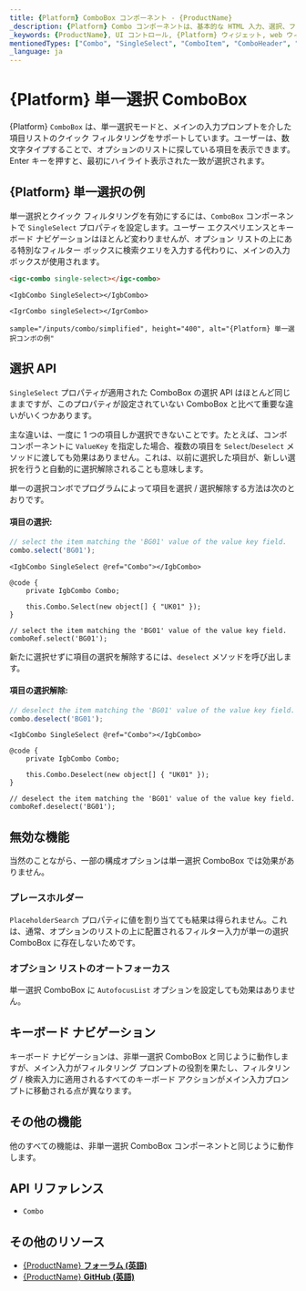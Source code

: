 ```yaml
---
title: {Platform} ComboBox コンポーネント - {ProductName}
_description: {Platform} Combo コンポーネントは、基本的な HTML 入力、選択、フィルタリング、およびカスタム ドロップダウン リストの機能を組み合わせた強力な入力を提供します。無料でお試しください。
_keywords: {ProductName}, UI コントロール, {Platform} ウィジェット, web ウィジェット, UI ウィジェット, {Platform}, ネイティブ {Platform} コンポーネント スイート, ネイティブ {Platform} コントロール, ネイティブ {Platform} コンポーネント ライブラリ, {Platform} ComboBox コンポーネント
mentionedTypes: ["Combo", "SingleSelect", "ComboItem", "ComboHeader", "ComboList"]
_language: ja
---
```


# {Platform} 単一選択 ComboBox

{Platform} `ComboBox` は、単一選択モードと、メインの入力プロンプトを介した項目リストのクイック フィルタリングをサポートしています。ユーザーは、数文字タイプすることで、オプションのリストに探している項目を表示できます。Enter キーを押すと、最初にハイライト表示された一致が選択されます。

## {Platform} 単一選択の例

単一選択とクイック フィルタリングを有効にするには、`ComboBox` コンポーネントで `SingleSelect` プロパティを設定します。ユーザー エクスペリエンスとキーボード ナビゲーションはほとんど変わりませんが、オプション リストの上にある特別なフィルター ボックスに検索クエリを入力する代わりに、メインの入力ボックスが使用されます。

```html
<igc-combo single-select></igc-combo>
```

```razor
<IgbCombo SingleSelect></IgbCombo>
```

```tsx
<IgrCombo singleSelect></IgrCombo>
```

`sample="/inputs/combo/simplified", height="400", alt="{Platform} 単一選択コンボの例"`

<div class="divider--half"></div>

## 選択 API

`SingleSelect` プロパティが適用された ComboBox の選択 API はほとんど同じままですが、このプロパティが設定されていない ComboBox と比べて重要な違いがいくつかあります。

主な違いは、一度に 1 つの項目しか選択できないことです。たとえば、コンボ コンポーネントに `ValueKey` を指定した場合、複数の項目を `Select`/`Deselect` メソッドに渡しても効果はありません。これは、以前に選択した項目が、新しい選択を行うと自動的に選択解除されることも意味します。

単一の選択コンボでプログラムによって項目を選択 / 選択解除する方法は次のとおりです。

#### 項目の選択:

<!-- WebComponents -->
```ts
// select the item matching the 'BG01' value of the value key field.
combo.select('BG01');
```
<!-- end: WebComponents -->

```razor
<IgbCombo SingleSelect @ref="Combo"></IgbCombo>

@code {
    private IgbCombo Combo;

    this.Combo.Select(new object[] { "UK01" });
}
```

<!-- React -->
```tsx
// select the item matching the 'BG01' value of the value key field.
comboRef.select('BG01');
```
<!-- end: React -->

新たに選択せずに項目の選択を解除するには、`deselect` メソッドを呼び出します。

#### 項目の選択解除:

<!-- WebComponents -->
```ts
// deselect the item matching the 'BG01' value of the value key field.
combo.deselect('BG01');
```
<!-- end: WebComponents -->

```razor
<IgbCombo SingleSelect @ref="Combo"></IgbCombo>

@code {
    private IgbCombo Combo;

    this.Combo.Deselect(new object[] { "UK01" });
}
```

<!-- React -->
```tsx
// deselect the item matching the 'BG01' value of the value key field.
comboRef.deselect('BG01');
```
<!-- end: React -->

## 無効な機能

当然のことながら、一部の構成オプションは単一選択 ComboBox では効果がありません。

### プレースホルダー

`PlaceholderSearch` プロパティに値を割り当てても結果は得られません。これは、通常、オプションのリストの上に配置されるフィルター入力が単一の選択 ComboBox に存在しないためです。

### オプション リストのオートフォーカス

単一選択 ComboBox に `AutofocusList` オプションを設定しても効果はありません。

## キーボード ナビゲーション

キーボード ナビゲーションは、非単一選択 ComboBox と同じように動作しますが、メイン入力がフィルタリング プロンプトの役割を果たし、フィルタリング / 検索入力に適用されるすべてのキーボード アクションがメイン入力プロンプトに移動される点が異なります。

## その他の機能

他のすべての機能は、非単一選択 ComboBox コンポーネントと同じように動作します。

## API リファレンス

* `Combo`

## その他のリソース

* [{ProductName} **フォーラム (英語)**]({ForumsLink})
* [{ProductName} **GitHub (英語)**]({GithubLink})
